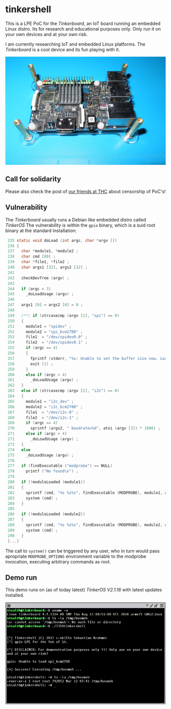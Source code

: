 tinkershell
===========

This is a LPE PoC for the *Tinkerboard*, an IoT board running an embedded
Linux distro. Its for research and educational purposes only. Only run
it on your own devices and at your own risk.

I am currently researching IoT and embedded Linux platforms. The
*Tinkerboard* is a cool device and its fun playing with it.

![board](board.jpg)


Call for solidarity
-------------------

Please also check the post of [our friends at THC](https://github.com/hackerschoice/CVE-2021-26855) about censorship of PoC's!


Vulnerability
-------------

The *Tinkerboard* usually runs a Debian like embedded distro called *TinkerOS*
The vulnerability is within the `gpio` binary, which is a suid root binary at
the standard installation:

```C
 235 static void doLoad (int argc, char *argv [])
 236 {
 237   char *module1, *module2 ;
 238   char cmd [80] ;
 239   char *file1, *file2 ;
 240   char args1 [32], args2 [32] ;
 241
 242   checkDevTree (argv) ;
 243
 244   if (argc < 3)
 245     _doLoadUsage (argv) ;
 246
 247   args1 [0] = args2 [0] = 0 ;
 248
 249   /**/ if (strcasecmp (argv [2], "spi") == 0)
 250   {
 251     module1 = "spidev" ;
 252     module2 = "spi_bcm2708" ;
 253     file1  = "/dev/spidev0.0" ;
 254     file2  = "/dev/spidev0.1" ;
 255     if (argc == 4)
 256     {
 257       fprintf (stderr, "%s: Unable to set the buffer size now. Load aborted. Please see the man page.\n", argv [0]) ;
 258       exit (1) ;
 259     }
 260     else if (argc > 4)
 261       _doLoadUsage (argv) ;
 262   }
 263   else if (strcasecmp (argv [2], "i2c") == 0)
 264   {
 265     module1 = "i2c_dev" ;
 266     module2 = "i2c_bcm2708" ;
 267     file1  = "/dev/i2c-0" ;
 268     file2  = "/dev/i2c-1" ;
 269     if (argc == 4)
 270       sprintf (args2, " baudrate=%d", atoi (argv [3]) * 1000) ;
 271     else if (argc > 4)
 272       _doLoadUsage (argv) ;
 273   }
 274   else
 275     _doLoadUsage (argv) ;
 276
 277   if (findExecutable ("modprobe") == NULL)
 278     printf ("No found\n") ;
 279
 280   if (!moduleLoaded (module1))
 281   {
 282     sprintf (cmd, "%s %s%s", findExecutable (MODPROBE), module1, args1) ;
 283     system (cmd) ;
 284   }
 285
 286   if (!moduleLoaded (module2))
 287   {
 288     sprintf (cmd, "%s %s%s", findExecutable (MODPROBE), module2, args2) ;
 289     system (cmd) ;
 290   }
 [...]
```

The call to `system()` can be triggered by any user, who in turn would pass apropriate
`MODPROBE_OPTIONS` environment variable to the modprobe invocation, executing arbitrary
commands as root.


Demo run
--------

This demo runs on (as of today latest) *TinkerOS V2.1.16* with latest updates installed.

![screenshot](screenshot.jpg)


